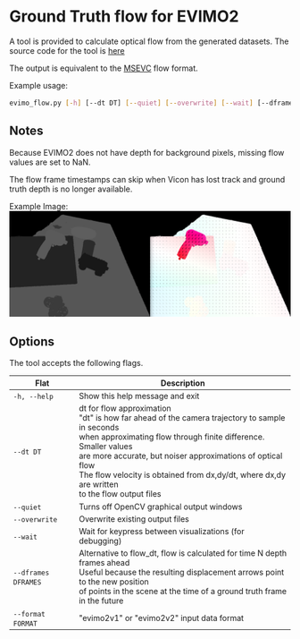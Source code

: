 # Ground Truth flow for EVIMO2

A tool is provided to calculate optical flow from the generated datasets. The source code for the tool is [here](https://github.com/better-flow/evimo/blob/master/tools/evimo_flow.py)

The output is equivalent to the [MSEVC](https://daniilidis-group.github.io/mvsec/) flow format.

Example usage:

```bash
evimo_flow.py [-h] [--dt DT] [--quiet] [--overwrite] [--wait] [--dframes DFRAMES] [files ...]
```
## Notes

Because EVIMO2 does not have depth for background pixels, missing flow values are set to NaN.

The flow frame timestamps can skip when Vicon has lost track and ground truth depth is no longer available.

Example Image:
![evimo_flow_sample](img/evimo_flow_sample.png)

## Options
The tool accepts the following flags.

|Flat |Description |
------------ | --- |
|`-h, --help`| Show this help message and exit|
|`--dt DT `| dt for flow approximation<br> "dt" is how far ahead of the camera trajectory to sample in seconds <br> when approximating flow through finite difference. Smaller values<br> are more accurate, but noiser approximations of optical flow<br> The flow velocity is obtained from dx,dy/dt, where dx,dy are written<br> to the flow output files|
|`--quiet`| Turns off OpenCV graphical output windows|
|`--overwrite`| Overwrite existing output files|
|`--wait`| Wait for keypress between visualizations (for debugging)|
|`--dframes DFRAMES`| Alternative to flow_dt, flow is calculated for time N depth frames ahead<br> Useful because the resulting displacement arrows point to the new position<br> of points in the scene at the time of a ground truth frame in the future|
|`--format FORMAT`| "evimo2v1" or "evimo2v2" input data format|
